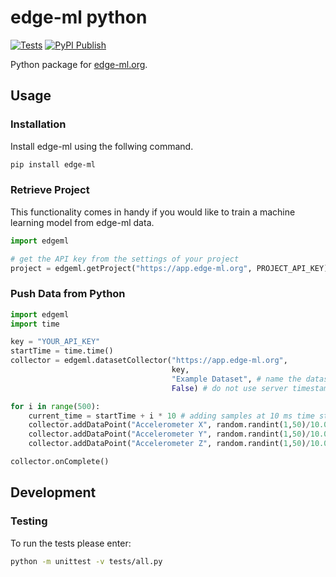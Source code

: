 # edge-ml python
[![Tests](https://github.com/edge-ml/python/actions/workflows/tests.yml/badge.svg)](https://github.com/edge-ml/python/actions/workflows/tests.yml)
[![PyPI Publish](https://github.com/edge-ml/python/actions/workflows/PyPIPublish.yml/badge.svg)](https://github.com/edge-ml/python/actions/workflows/PyPIPublish.yml)

Python package for [edge-ml.org](https://edge-ml.org).

## Usage
### Installation
Install edge-ml using the follwing command.
```bash
pip install edge-ml
```

### Retrieve Project
This functionality comes in handy if you would like to train a machine learning model from edge-ml data.
```python
import edgeml

# get the API key from the settings of your project
project = edgeml.getProject("https://app.edge-ml.org", PROJECT_API_KEY) 
```

### Push Data from Python
```python
import edgeml
import time

key = "YOUR_API_KEY"
startTime = time.time()
collector = edgeml.datasetCollector("https://app.edge-ml.org",
                                    key,
                                    "Example Dataset", # name the dataset you would like to upload
                                    False) # do not use server timestamps

for i in range(500):
    current_time = startTime + i * 10 # adding samples at 10 ms time steps
    collector.addDataPoint("Accelerometer X", random.randint(1,50)/10.0, current_time) 
    collector.addDataPoint("Accelerometer Y", random.randint(1,50)/10.0, current_time) 
    collector.addDataPoint("Accelerometer Z", random.randint(1,50)/10.0, current_time) 

collector.onComplete()
```

## Development
### Testing
To run the tests please enter:

```bash
python -m unittest -v tests/all.py
```
